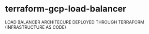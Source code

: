 # terraform-gcp-load-balancer
LOAD BALANCER ARCHITECURE DEPLOYED THROUGH TERRAFORM (INFRASTRUCTURE AS CODE)

